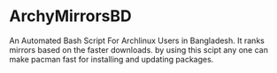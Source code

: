 # ArchyMirrorsBD
An Automated Bash Script For Archlinux Users in Bangladesh.
It ranks mirrors based on the faster downloads.
by using this scipt any one can make pacman fast for installing and updating packages.
